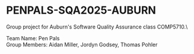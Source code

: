 # PENPALS-SQA2025-AUBURN
Group project for Auburn's Software Quality Assurance class COMP5710.\


Team Name: Pen Pals\
Group Members: Aidan Miller, Jordyn Godsey, Thomas Pohler
